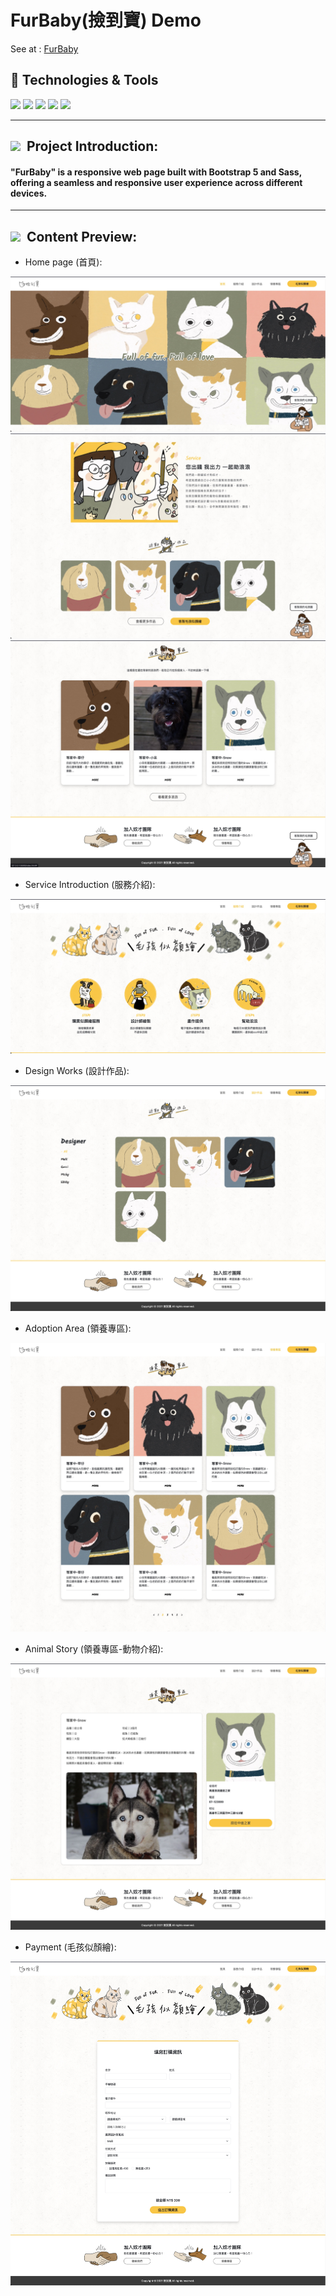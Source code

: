 # FurBaby(撿到寶) Demo
 
See at : [FurBaby](https://chrisluo5311.github.io/FurBaby/index.html)

<h2> 🔧 Technologies & Tools </h2>
<div>
   <img src="https://img.shields.io/badge/Bootstrap-563D7C?style=for-the-badge&logo=bootstrap&logoColor=white" />
   <img src="https://img.shields.io/badge/Sass-CC6699?style=for-the-badge&logo=sass&logoColor=white"/>
   <img src="https://img.shields.io/badge/HTML5-E34F26?style=for-the-badge&logo=html5&logoColor=white"/>
   <img src="https://img.shields.io/badge/CSS3-1572B6?style=for-the-badge&logo=css3&logoColor=white"/>
   <img src="https://img.shields.io/badge/JavaScript-F7DF1E?style=for-the-badge&logo=javascript&logoColor=black"/>
</div>
 
 ---

 <h2 ><img src="https://img.icons8.com/office/20/000000/training.png"/> &nbspProject Introduction: </h2>

 #### "FurBaby" is a responsive web page built with Bootstrap 5 and Sass, offering a seamless and responsive user experience across different devices.

 ---

 <h2 ><img src="https://img.icons8.com/?size=20&id=33830&format=png&color=38B7BD"/> &nbspContent Preview: </h2>

- Home page (首頁):
 <img src="https://github.com/chrisluo5311/FurBaby/blob/master/images/screenshots/home1.jpg"/>
 <img src="https://github.com/chrisluo5311/FurBaby/blob/master/images/screenshots/home2.jpg"/>
 <img src="https://github.com/chrisluo5311/FurBaby/blob/master/images/screenshots/home3.jpg"/>

- Service Introduction (服務介紹):
 <img src="https://github.com/chrisluo5311/FurBaby/blob/master/images/screenshots/service.jpg"/>

- Design Works (設計作品):
 <img src="https://github.com/chrisluo5311/FurBaby/blob/master/images/screenshots/designWorks.jpg" />

- Adoption Area (領養專區):
 <img src="https://github.com/chrisluo5311/FurBaby/blob/master/images/screenshots/adoptArea.jpg" />

- Animal Story (領養專區-動物介紹):
 <img src="https://github.com/chrisluo5311/FurBaby/blob/master/images/screenshots/story.jpg" />

- Payment (毛孩似顏繪):
 <img src="https://github.com/chrisluo5311/FurBaby/blob/master/images/screenshots/payment.jpg" />

